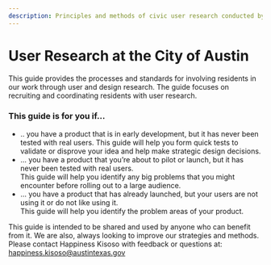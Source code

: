 ```yaml
---
description: Principles and methods of civic user research conducted by the City of Austin.
---
```


# User Research at the City of Austin

This guide provides the processes and standards for involving residents in our work through user and design research. The guide focuses on recruiting and coordinating residents with user research.

### This guide is for you if...

* .. you have a product that is in early development, but it has never been tested with real users. This guide will help you form quick tests to validate or disprove your idea and help make strategic design decisions.
* ... you have a product that you’re about to pilot or launch, but it has never been tested with real users.\
  This guide will help you identify any big problems that you might encounter before rolling out to a large audience.
* ... you have a product that has already launched, but your users are not using it or do not like using it. \
  This guide will help you identify the problem areas of your product.

This guide is intended to be shared and used by anyone who can benefit from it. We are also, always looking to improve our strategies and methods. Please contact Happiness Kisoso with feedback or questions at: happiness.kisoso@austintexas.gov

